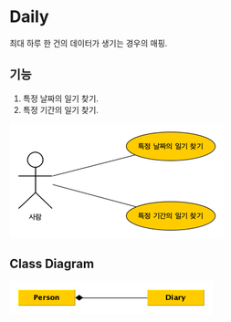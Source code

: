 # Daily

최대 하루 한 건의 데이터가 생기는 경우의 매핑.

## 기능

1. 특정 날짜의 일기 찾기.
1. 특정 기간의 일기 찾기.

![Use case diagram](docs/use_case.png)

## Class Diagram

![Class diagram](docs/daily_class_diagram.png)
